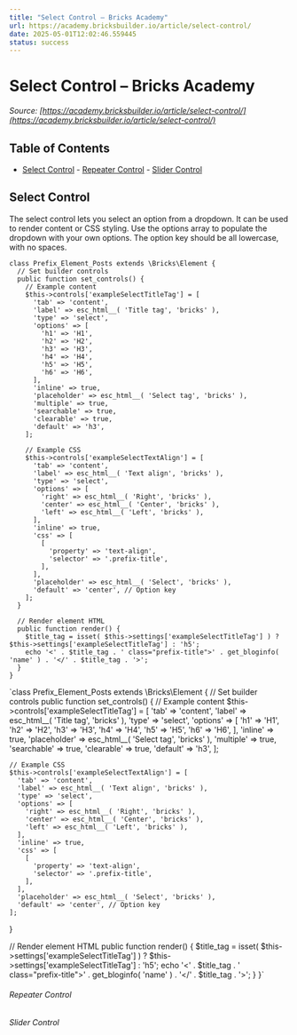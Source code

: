 ```yaml
---
title: "Select Control – Bricks Academy"
url: https://academy.bricksbuilder.io/article/select-control/
date: 2025-05-01T12:02:46.559445
status: success
---
```


# Select Control – Bricks Academy

*Source: [https://academy.bricksbuilder.io/article/select-control/](https://academy.bricksbuilder.io/article/select-control/)*

## Table of Contents

- [Select Control](#select-control)
        - [Repeater Control](#repeater-control)
        - [Slider Control](#slider-control)

## Select Control

The select control lets you select an option from a dropdown. It can be used to render content or CSS styling. Use the options array to populate the dropdown with your own options. The option key should be all lowercase, with no spaces.

```
class Prefix_Element_Posts extends \Bricks\Element {
  // Set builder controls
  public function set_controls() {
    // Example content 
    $this->controls['exampleSelectTitleTag'] = [
      'tab' => 'content',
      'label' => esc_html__( 'Title tag', 'bricks' ),
      'type' => 'select',
      'options' => [
        'h1' => 'H1',
        'h2' => 'H2',
        'h3' => 'H3',
        'h4' => 'H4',
        'h5' => 'H5',
        'h6' => 'H6',
      ],
      'inline' => true,
      'placeholder' => esc_html__( 'Select tag', 'bricks' ),
      'multiple' => true, 
      'searchable' => true,
      'clearable' => true,
      'default' => 'h3',
    ];

    // Example CSS
    $this->controls['exampleSelectTextAlign'] = [
      'tab' => 'content',
      'label' => esc_html__( 'Text align', 'bricks' ),
      'type' => 'select',
      'options' => [
        'right' => esc_html__( 'Right', 'bricks' ),
        'center' => esc_html__( 'Center', 'bricks' ),
        'left' => esc_html__( 'Left', 'bricks' ),
      ],
      'inline' => true,
      'css' => [
        [
          'property' => 'text-align',
          'selector' => '.prefix-title',
        ],
      ],
      'placeholder' => esc_html__( 'Select', 'bricks' ),
      'default' => 'center', // Option key
    ];
  }

  // Render element HTML
  public function render() {
    $title_tag = isset( $this->settings['exampleSelectTitleTag'] ) ? $this->settings['exampleSelectTitleTag'] : 'h5';
    echo '<' . $title_tag . ' class="prefix-title">' . get_bloginfo( 'name' ) . '</' . $title_tag . '>';
  }
}
```

`class Prefix_Element_Posts extends \Bricks\Element {
  // Set builder controls
  public function set_controls() {
    // Example content 
    $this->controls['exampleSelectTitleTag'] = [
      'tab' => 'content',
      'label' => esc_html__( 'Title tag', 'bricks' ),
      'type' => 'select',
      'options' => [
        'h1' => 'H1',
        'h2' => 'H2',
        'h3' => 'H3',
        'h4' => 'H4',
        'h5' => 'H5',
        'h6' => 'H6',
      ],
      'inline' => true,
      'placeholder' => esc_html__( 'Select tag', 'bricks' ),
      'multiple' => true, 
      'searchable' => true,
      'clearable' => true,
      'default' => 'h3',
    ];

    // Example CSS
    $this->controls['exampleSelectTextAlign'] = [
      'tab' => 'content',
      'label' => esc_html__( 'Text align', 'bricks' ),
      'type' => 'select',
      'options' => [
        'right' => esc_html__( 'Right', 'bricks' ),
        'center' => esc_html__( 'Center', 'bricks' ),
        'left' => esc_html__( 'Left', 'bricks' ),
      ],
      'inline' => true,
      'css' => [
        [
          'property' => 'text-align',
          'selector' => '.prefix-title',
        ],
      ],
      'placeholder' => esc_html__( 'Select', 'bricks' ),
      'default' => 'center', // Option key
    ];
  }

  // Render element HTML
  public function render() {
    $title_tag = isset( $this->settings['exampleSelectTitleTag'] ) ? $this->settings['exampleSelectTitleTag'] : 'h5';
    echo '<' . $title_tag . ' class="prefix-title">' . get_bloginfo( 'name' ) . '</' . $title_tag . '>';
  }
}`

###### Repeater Control

###### Slider Control

